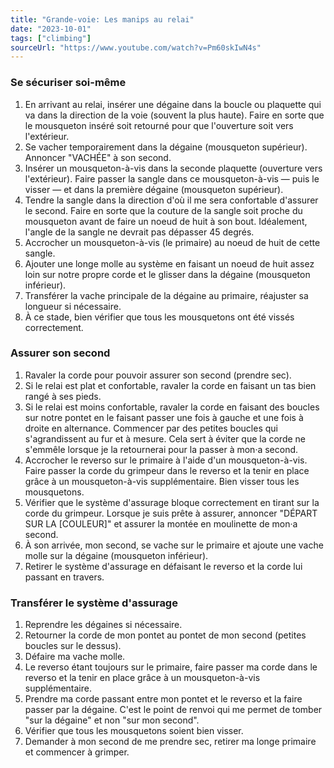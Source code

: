 ```yaml
---
title: "Grande-voie: Les manips au relai"
date: "2023-10-01"
tags: ["climbing"]
sourceUrl: "https://www.youtube.com/watch?v=Pm60skIwN4s"
---
```


### Se sécuriser soi-même

1. En arrivant au relai, insérer une dégaine dans la boucle ou plaquette qui va dans la direction de la voie (souvent la plus haute). Faire en sorte que le mousqueton inséré soit retourné pour que l'ouverture soit vers l'extérieur.
2. Se vacher temporairement dans la dégaine (mousqueton supérieur). Annoncer "VACHÉE" à son second.
3. Insérer un mousqueton-à-vis dans la seconde plaquette (ouverture vers l'extérieur). Faire passer la sangle dans ce mousqueton-à-vis — puis le visser — et dans la première dégaine (mousqueton supérieur).
4. Tendre la sangle dans la direction d'où il me sera confortable d'assurer le second. Faire en sorte que la couture de la sangle soit proche du mousqueton avant de faire un noeud de huit à son bout. Idéalement, l'angle de la sangle ne devrait pas dépasser 45 degrés.
5. Accrocher un mousqueton-à-vis (le primaire) au noeud de huit de cette sangle.
6. Ajouter une longe molle au système en faisant un noeud de huit assez loin sur notre propre corde et le glisser dans la dégaine (mousqueton inférieur).
7. Transférer la vache principale de la dégaine au primaire, réajuster sa longueur si nécessaire.
8. À ce stade, bien vérifier que tous les mousquetons ont été vissés correctement.

### Assurer son second

1. Ravaler la corde pour pouvoir assurer son second (prendre sec).
2. Si le relai est plat et confortable, ravaler la corde en faisant un tas bien rangé à ses pieds.
3. Si le relai est moins confortable, ravaler la corde en faisant des boucles sur notre pontet en le faisant passer une fois à gauche et une fois à droite en alternance. Commencer par des petites boucles qui s'agrandissent au fur et à mesure. Cela sert à éviter que la corde ne s'emmêle lorsque je la retournerai pour la passer à mon·a second.
4. Accrocher le reverso sur le primaire à l'aide d'un mousqueton-à-vis. Faire passer la corde du grimpeur dans le reverso et la tenir en place grâce à un mousqueton-à-vis supplémentaire. Bien visser tous les mousquetons.
5. Vérifier que le système d'assurage bloque correctement en tirant sur la corde du grimpeur. Lorsque je suis prête à assurer, annoncer "DÉPART SUR LA \[COULEUR\]" et assurer la montée en moulinette de mon·a second.
6. À son arrivée, mon second, se vache sur le primaire et ajoute une vache molle sur la dégaine (mousqueton inférieur).
7. Retirer le système d'assurage en défaisant le reverso et la corde lui passant en travers.

### Transférer le système d'assurage

1. Reprendre les dégaines si nécessaire.
2. Retourner la corde de mon pontet au pontet de mon second (petites boucles sur le dessus).
3. Défaire ma vache molle.
4. Le reverso étant toujours sur le primaire, faire passer ma corde dans le reverso et la tenir en place grâce à un mousqueton-à-vis supplémentaire.
5. Prendre ma corde passant entre mon pontet et le reverso et la faire passer par la dégaine. C'est le point de renvoi qui me permet de tomber "sur la dégaine" et non "sur mon second".
6. Vérifier que tous les mousquetons soient bien visser.
7. Demander à mon second de me prendre sec, retirer ma longe primaire et commencer à grimper.
